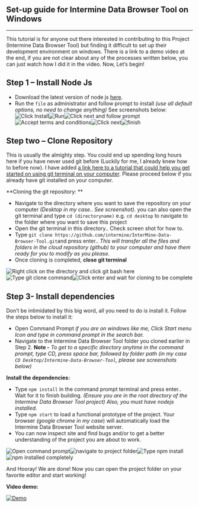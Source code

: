 ## Set-up guide for Intermine Data Browser Tool on Windows ##

----------
This tutorial is for anyone out there interested in contributing to this Project (Intermine Data Browser Tool) but finding it difficult to set up their development environment on windows. There is a link to a demo video at the end, if you are not clear about any of the processes written below, you can just watch how I did it in the video. Now, Let’s begin!

Step 1 – Install Node Js
------------------------

 - Download the latest version of node js [here](https://nodejs.org/).
 - Run the `file` as administrator and follow prompt to install *(use all
   default options, no need to change anything)*  See screenshots below:
   ![Click Install](https://komecreates.files.wordpress.com/2020/03/1.png?w=200&h=)![Run](https://komecreates.files.wordpress.com/2020/03/2.png?w=200&h=)![Click next and follow prompt](https://komecreates.files.wordpress.com/2020/03/3.png?w=200&h=)![Accept terms and conditions](https://komecreates.files.wordpress.com/2020/03/4.png?w=200&h=)![Click next](https://komecreates.files.wordpress.com/2020/03/5.png?w=200&h=)![finish](https://komecreates.files.wordpress.com/2020/03/7.png?w=200&h=)

## Step two – Clone Repository ##
This is usually the almighty step. You could end up spending long hours here if you have never used git before (Luckily for me, I already knew how to before now). I have added [a link here to a tutorial that could help you get started on using git terminal on your computer](https://www.youtube.com/results?search_query=github%20tutorial%20for%20beginners%20windows). Please proceed below if you already have git installed on your computer.

**Cloning the git repository: **

 - Navigate to the directory where you want to save the repository on your computer *(Desktop in my case.. See screenshot)*. you can also open the git terminal and type `cd (directoryname)` e.g. `cd desktop` to navigate to the folder where you want to save this project
 - Open the git terminal in this directory.. Check screen shot for how to.
 - Type `git clone https://github.com/intermine/InterMine-Data-Browser-Tool.git`and press enter.. *This will transfer all the files and folders in the cloud repository (github) to your computer and have them ready for you to modify as you please.*
 - Once cloning is completed, **close git terminal**
 
 ![Right click on the directory and click git bash here](https://komecreates.files.wordpress.com/2020/03/11.png?w=200&h=)![Type git clone command](https://komecreates.files.wordpress.com/2020/03/9.png?w=200)![Click enter and wait for cloning to be complete](https://komecreates.files.wordpress.com/2020/03/10.png?w=200)

Step 3- Install dependencies
----------------------------
Don’t be intimidated by this big word, all you need to do is install it. Follow the steps below to install it:

 - Open Command Prompt *if you are on windows like me, Click Start menu Icon and type in command prompt in the search bar.*
 - Navigate to the Intermine Data Browser Tool folder you cloned earlier in Step 2.  **Note -** *To get to a specific directory anytime in the command prompt, type CD, press space bar, followed by folder path (in my case *`CD Desktop/Intermine-Data-Browser-Tool`*, please see screenshots below)*

**Install the dependencies:**

 - Type `npm install` in the command prompt terminal and press enter.. Wait for it to finish building. *(Ensure you are in the root directory of the Intermine Data Browser Tool project) Also, you must have nodejs installed*.
 - Type `npm start` to load a functional prototype of the project. Your browser *(google chrome in my case*) will automatically load the Intermine Data Browser Tool website server. 
 - You can now inspect site and find bugs and/or to get a better understanding of the project you are about to work. 

![Open command prompt](https://komecreates.files.wordpress.com/2020/03/11-1.png?w=200)![navigate to project folder](https://komecreates.files.wordpress.com/2020/03/12.png?w=200)![Type npm install](https://komecreates.files.wordpress.com/2020/03/14.png?w=200)![npm installed completely](https://komecreates.files.wordpress.com/2020/03/15.png?w=200)

And Hooray! We are done! Now you can open the project folder on your favorite editor and start working!

**Video demo:**

[![Demo](https://res.cloudinary.com/marcomontalbano/image/upload/v1584016111/video_to_markdown/images/video--25121be504686f7af0cf758d90f13edc-c05b58ac6eb4c4700831b2b3070cd403.jpg)](https://res.cloudinary.com/kome/video/upload/v1583632790/Getting-Started-IntermineDataBrowserTool_bmd9hu.mp4 "Demo")
